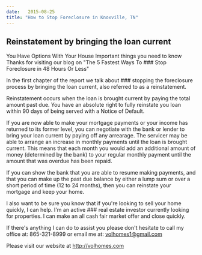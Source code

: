```yaml
---
date:   2015-08-25
title: "How to Stop Foreclosure in Knoxville, TN"
---
```


## Reinstatement by bringing the loan current
You Have Options With Your House
Important things you need to know
Thanks for visiting our blog on "The 5 Fastest Ways To ### Stop Foreclosure in 48 Hours Or Less"

In the first chapter of the report we talk about ### stopping the foreclosure process by bringing the loan current, also
referred to as a reinstatement.

Reinstatement occurs when the loan is brought current by paying the total amount past due. You have an absolute right to fully reinstate you loan within 90 days of being served with a Notice of Default. 

If you are now able to make your mortgage payments or your income has returned to its former level, you can negotiate with the bank or lender to bring your loan current by paying off any arrearage. The servicer may be able to arrange an increase in monthly payments until the loan is brought current. This means that each month you would add an additional amount of money (determined by the bank) to your regular monthly payment until the amount that was overdue has been repaid.

If you can show the bank that you are able to resume making payments, and that you can make up the past due balance by either a lump sum or over a short period of time (12 to 24 months), then you can reinstate your mortgage and keep your home.

I also want to be sure you know that if you're looking to sell your home quickly, I can help. I'm an active ### real estate investor currently looking for properties. I can make an all cash fair market offer and close quickly.

If there's anything I can do to assist you please don't hesitate to call my office at: 865-321-8999 or email me at: volhomes1@gmail.com

Please visit our website at http://volhomes.com
